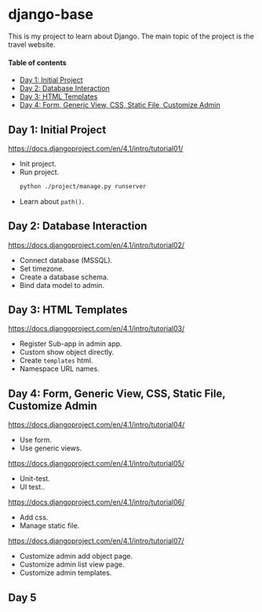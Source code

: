 # django-base
This is my project to learn about Django. 
The main topic of the project is the travel website.

#### Table of contents
- [Day 1: Initial Project](#day-1-initial-project)
- [Day 2: Database Interaction](#day-2-database-interaction)
- [Day 3: HTML Templates](#day-3-html-templates)
- [Day 4: Form, Generic View, CSS, Static File, Customize Admin](#day-4-form-generic-view-css-static-file-customize-admin)


## Day 1: Initial Project
https://docs.djangoproject.com/en/4.1/intro/tutorial01/

- Init project.
- Run project.
    ```bash
    python ./project/manage.py runserver
    ```
- Learn about `path()`.

## Day 2: Database Interaction
https://docs.djangoproject.com/en/4.1/intro/tutorial02/

- Connect database (MSSQL).
- Set timezone.
- Create a database schema.
- Bind data model to admin.

## Day 3: HTML Templates
https://docs.djangoproject.com/en/4.1/intro/tutorial03/

- Register Sub-app in admin app.
- Custom show object directly.
- Create `templates` html.
- Namespace URL names.

## Day 4: Form, Generic View, CSS, Static File, Customize Admin
https://docs.djangoproject.com/en/4.1/intro/tutorial04/

- Use form.
- Use generic views.

https://docs.djangoproject.com/en/4.1/intro/tutorial05/

- Unit-test.
- UI test..

https://docs.djangoproject.com/en/4.1/intro/tutorial06/

- Add css.
- Manage static file.

https://docs.djangoproject.com/en/4.1/intro/tutorial07/

- Customize admin add object page.
- Customize admin list view page.
- Customize admin templates.

## Day 5